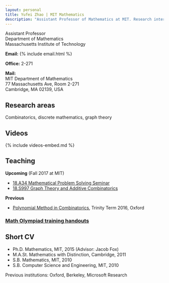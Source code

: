 ```yaml
---
layout: personal
title: Yufei Zhao | MIT Mathematics
description: "Assistant Professor of Mathematics at MIT. Research interests: combinatorics and discrete Mathematics"
---
```


Assistant Professor  
Department of Mathematics  
Massachusetts Institute of Technology

<div class="row">
<div class="col-md-4">
<p><strong>Email:</strong>
{% include email.html %}</p>

<p><strong>Office:</strong> 2-271</p>
</div>
<div class="col-md-8">
<p><strong>Mail:</strong><br>
MIT Department of Mathematics<br>
77 Massachusetts Ave, Room 2-271<br>
Cambridge, MA 02139, USA</p>
</div>
</div>


## Research areas

Combinatorics, discrete mathematics, graph theory

## Videos

{% include videos-embed.md %}

## Teaching

**Upcoming** (Fall 2017 at MIT)

* [18.A34 Mathematical Problem Solving Seminar](a34)
* [18.S997 Graph Theory and Additive Combinatorics](gtac)

**Previous**

* [Polynomial Method in Combinatorics](pm16), Trinity Term 2016, Oxford

### [Math Olympiad training handouts](olympiad)

## Short CV

* Ph.D. Mathematics, MIT, 2015 (Advisor: Jacob Fox)
* M.A.St. Mathematics with Distinction, Cambridge, 2011
* S.B. Mathematics, MIT, 2010
* S.B. Computer Science and Engineering, MIT, 2010

Previous institutions: Oxford, Berkeley, Microsoft Research
